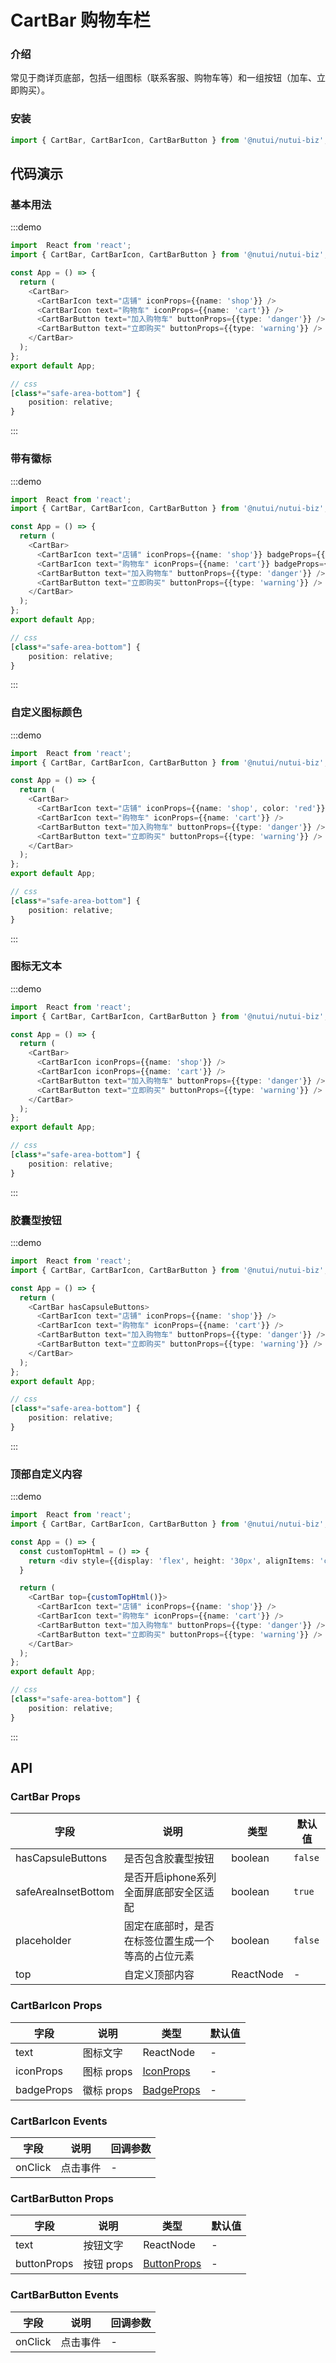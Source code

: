 #  CartBar 购物车栏

### 介绍

常见于商详页底部，包括一组图标（联系客服、购物车等）和一组按钮（加车、立即购买）。

### 安装

```javascript
import { CartBar, CartBarIcon, CartBarButton } from '@nutui/nutui-biz';
```

## 代码演示

### 基本用法

:::demo

```ts
import  React from 'react';
import { CartBar, CartBarIcon, CartBarButton } from '@nutui/nutui-biz';

const App = () => {
  return (
    <CartBar>
      <CartBarIcon text="店铺" iconProps={{name: 'shop'}} />
      <CartBarIcon text="购物车" iconProps={{name: 'cart'}} />
      <CartBarButton text="加入购物车" buttonProps={{type: 'danger'}} />
      <CartBarButton text="立即购买" buttonProps={{type: 'warning'}} />
    </CartBar>
  );
};
export default App;

// css
[class*="safe-area-bottom"] {
    position: relative;
}

```

:::

### 带有徽标

:::demo

```ts
import  React from 'react';
import { CartBar, CartBarIcon, CartBarButton } from '@nutui/nutui-biz';

const App = () => {
  return (
    <CartBar>
      <CartBarIcon text="店铺" iconProps={{name: 'shop'}} badgeProps={{value: '10'}}  />
      <CartBarIcon text="购物车" iconProps={{name: 'cart'}} badgeProps={{dot: true}} />
      <CartBarButton text="加入购物车" buttonProps={{type: 'danger'}} />
      <CartBarButton text="立即购买" buttonProps={{type: 'warning'}} />
    </CartBar>
  );
};
export default App;

// css
[class*="safe-area-bottom"] {
    position: relative;
}

```

:::

### 自定义图标颜色

:::demo

```ts
import  React from 'react';
import { CartBar, CartBarIcon, CartBarButton } from '@nutui/nutui-biz';

const App = () => {
  return (
    <CartBar>
      <CartBarIcon text="店铺" iconProps={{name: 'shop', color: 'red'}} />
      <CartBarIcon text="购物车" iconProps={{name: 'cart'}} />
      <CartBarButton text="加入购物车" buttonProps={{type: 'danger'}} />
      <CartBarButton text="立即购买" buttonProps={{type: 'warning'}} />
    </CartBar>
  );
};
export default App;

// css
[class*="safe-area-bottom"] {
    position: relative;
}

```


:::

### 图标无文本

:::demo

```ts
import  React from 'react';
import { CartBar, CartBarIcon, CartBarButton } from '@nutui/nutui-biz';

const App = () => {
  return (
    <CartBar>
      <CartBarIcon iconProps={{name: 'shop'}} />
      <CartBarIcon iconProps={{name: 'cart'}} />
      <CartBarButton text="加入购物车" buttonProps={{type: 'danger'}} />
      <CartBarButton text="立即购买" buttonProps={{type: 'warning'}} />
    </CartBar>
  );
};
export default App;

// css
[class*="safe-area-bottom"] {
    position: relative;
}

```

:::

### 胶囊型按钮

:::demo

```ts
import  React from 'react';
import { CartBar, CartBarIcon, CartBarButton } from '@nutui/nutui-biz';

const App = () => {
  return (
    <CartBar hasCapsuleButtons>
      <CartBarIcon text="店铺" iconProps={{name: 'shop'}} />
      <CartBarIcon text="购物车" iconProps={{name: 'cart'}} />
      <CartBarButton text="加入购物车" buttonProps={{type: 'danger'}} />
      <CartBarButton text="立即购买" buttonProps={{type: 'warning'}} />
    </CartBar>
  );
};
export default App;

// css
[class*="safe-area-bottom"] {
    position: relative;
}

```

:::

### 顶部自定义内容

:::demo

```ts
import  React from 'react';
import { CartBar, CartBarIcon, CartBarButton } from '@nutui/nutui-biz';

const App = () => {
  const customTopHtml = () => {
    return <div style={{display: 'flex', height: '30px', alignItems: 'center', justifyContent: 'center', color: 'red'}}>我是自定义内容！</div>
  }

  return (
    <CartBar top={customTopHtml()}>
      <CartBarIcon text="店铺" iconProps={{name: 'shop'}} />
      <CartBarIcon text="购物车" iconProps={{name: 'cart'}} />
      <CartBarButton text="加入购物车" buttonProps={{type: 'danger'}} />
      <CartBarButton text="立即购买" buttonProps={{type: 'warning'}} />
    </CartBar>
  );
};
export default App;

// css
[class*="safe-area-bottom"] {
    position: relative;
}

```

:::




## API


### CartBar Props


| 字段    | 说明                                       | 类型    | 默认值    |
|---------|--------------------------------------------|---------|-----------|
| hasCapsuleButtons   | 是否包含胶囊型按钮                                 | boolean  | `false`          |
| safeAreaInsetBottom   | 是否开启iphone系列全面屏底部安全区适配                                 | boolean  | `true`          |
| placeholder   | 固定在底部时，是否在标签位置生成一个等高的占位元素                                 | boolean  | `false`          |
| top | 自定义顶部内容 |ReactNode  | -          |


### CartBarIcon Props


| 字段    | 说明                                       | 类型    | 默认值    |
|---------|--------------------------------------------|---------|-----------|
| text   | 图标文字                                 | ReactNode  | -         |
| iconProps   | 图标 props                                 | [IconProps](https://nutui.jd.com/h5/react/1x/#/zh-CN/component/icon)  | -         |
| badgeProps   | 徽标 props                                 | [BadgeProps](https://nutui.jd.com/h5/react/1x/#/zh-CN/component/badge)  | -         |


### CartBarIcon Events
| 字段 | 说明 | 回调参数 |
|----- | ----- | -----  |
| onClick | 点击事件 |  - |



### CartBarButton Props


| 字段    | 说明                                       | 类型    | 默认值    |
|---------|--------------------------------------------|---------|-----------|
| text   | 按钮文字                                 | ReactNode  | -         |
| buttonProps   | 按钮 props                                 | [ButtonProps](https://nutui.jd.com/h5/react/1x/#/zh-CN/component/button)  | -         |


### CartBarButton Events
| 字段 | 说明 | 回调参数 |
|----- | ----- | -----  |
| onClick | 点击事件 |  - |